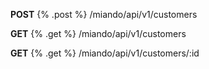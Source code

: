 **POST** {% .post %} /miando/api/v1/customers


**GET** {% .get %} /miando/api/v1/customers


**GET** {% .get %} /miando/api/v1/customers/:id